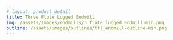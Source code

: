 ```yaml
---
# layout: product_detail
title: Three Flute Lugged Endmill
img: /assets/images/endmills/3_flute_lugged_endmill-min.png
outline: /assets/images/outlines/tfl_endmill-outline-min.png
---
```


